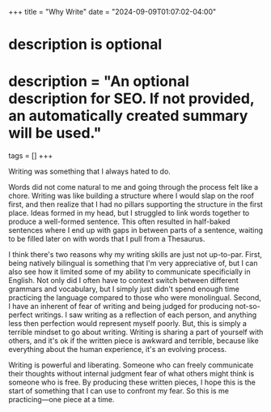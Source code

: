 +++
title = "Why Write"
date = "2024-09-09T01:07:02-04:00"

#
# description is optional
#
# description = "An optional description for SEO. If not provided, an automatically created summary will be used."

tags = []
+++

Writing was something that I always hated to do. 

Words did not come natural to me and going through the process felt like a chore. Writing was like building a structure where I would slap on the roof first, and then realize that I had no pillars supporting the structure in the first place. Ideas formed in my head, but I struggled to link words together to produce a well-formed sentence. This often resulted in half-baked sentences where I end up with  gaps in between parts of a sentence, waiting to be filled later on with words that I pull from a Thesaurus.

I think there's two reasons why my writing skills are just not up-to-par. First, being natively bilingual is something that I'm very appreciative of, but I can also see how it limited some of my ability to communicate specificially in English. Not only did I often have to context switch between different grammars and vocabulary, but I simply just didn't spend enough time practicing the language compared to those who were monolingual. Second, I have an inherent of fear of writing and being judged for producing not-so-perfect writings. I saw writing as a reflection of each person, and anything less then perfection would represent myself poorly. But, this is simply a terrible mindset to go about writing. Writing is sharing a part of yourself with others, and it's ok if the written piece is awkward and terrible, because like everything about the human experience, it's an evolving process. 

Writing is powerful and liberating. Someone who can freely communicate their thoughts without internal judgment fear of what others might think is someone who is free. By producing these written pieces, I hope this is the start of something that I can use to confront my fear. So this is me practicing—one piece at a time.

